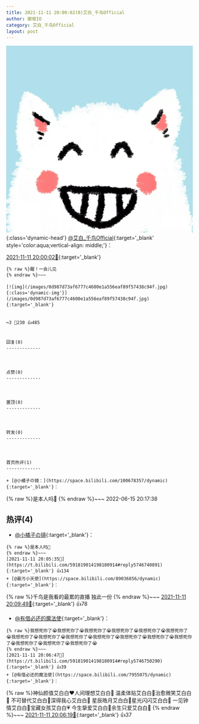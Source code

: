 ```yaml
---
title: 2021-11-11 20:00:02(0)艾白_千鸟Official
author: 御坂IO
category: 艾白_千鸟Official
layout: post
---
```


![img](/images/9ae8b9445fd0665cc014d9080156a45271be73c6.jpg){:class='dynamic-head'}
[@艾白_千鸟Official](https://space.bilibili.com/334537711/dynamic){:target='_blank' style='color:aqua;vertical-align: middle;'}：

[2021-11-11 20:00:02🔗](https://t.bilibili.com/591819014198180914){:target='_blank'}

~~~
{% raw %}醒！一会儿见
{% endraw %}~~~

[![img](/images/0d987d73af6777c4600e1a556eaf89f57438c94f.jpg){:class='dynamic-img'}](/images/0d987d73af6777c4600e1a556eaf89f57438c94f.jpg){:target='_blank'}


↪️3 💬230 👍485


回复(0)
-------------



点赞(0)
-------------



置顶(0)
-------------



转发(0)
-------------



首页热评(1)
-------------

+ [@小橘子の镜：](https://space.bilibili.com/100678357/dynamic){:target='_blank'}：
~~~
{% raw %}是本人吗👀
{% endraw %}~~~
2022-06-15 20:17:38


热评(4)
-------------

+ [@小橘子の镜](https://space.bilibili.com/100678357/dynamic){:target='_blank'}：
~~~
{% raw %}是本人吗👀
{% endraw %}~~~
[2021-11-11 20:05:35🔗](https://t.bilibili.com/591819014198180914#reply5746740891){:target='_blank'} 👍134
+ [@最污小天使](https://space.bilibili.com/89036856/dynamic){:target='_blank'}：
~~~
{% raw %}千鸟是我看的最累的直播 独此一份
{% endraw %}~~~
[2021-11-11 20:09:49🔗](https://t.bilibili.com/591819014198180914#reply5746762474){:target='_blank'} 👍78
+ [@有借必还的魔法使](https://space.bilibili.com/7955075/dynamic){:target='_blank'}：
~~~
{% raw %}我想死你了😭我想死你了😭我想死你了😭我想死你了😭我想死你了😭我想死你了😭我想死你了😭我想死你了😭我想死你了😭我想死你了😭我想死你了😭我想死你了😭我想死你了😭我想死你了😭我想死你了😭我想死你了😭
{% endraw %}~~~
[2021-11-11 20:06:47🔗](https://t.bilibili.com/591819014198180914#reply5746750290){:target='_blank'} 👍39
+ [@有借必还的魔法使](https://space.bilibili.com/7955075/dynamic){:target='_blank'}：
~~~
{% raw %}神仙颜值艾白白❤️人间理想艾白白🧡 温柔体贴艾白白💛治愈微笑艾白白💚 不可替代艾白白💙深得我心艾白白💜 星辰皓月艾白白🖤星光闪闪艾白白🤍 一见钟情艾白白🤎宝藏女孩艾白白💗 今生挚爱艾白白💖余生只爱艾白白💝
{% endraw %}~~~
[2021-11-11 20:06:19🔗](https://t.bilibili.com/591819014198180914#reply5746746098){:target='_blank'} 👍37


